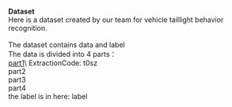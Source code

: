 **Dataset**<br>
Here is a dataset created by our team for vehicle taillight behavior recognition.<br>
<br>
The dataset contains data and label<br>
The data is divided into 4 parts：<br>
[part1](https://pan.baidu.com/s/11NZ0ob_R6RH4qGUZ4svfMQ)\    ExtractionCode: t0sz<br>
part2<br>
part3<br>
part4<br>
the label is in here: label<br>
